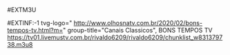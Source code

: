 
#EXTM3U

#EXTINF:-1 tvg-logo="  http://www.olhosnatv.com.br/2020/02/bons-tempos-tv.html?m=" group-title="Canais Classicos", BONS TEMPOS TV
https://tv01.livemustv.com.br/rivaldo6209/rivaldo6209/chunklist_w831379738.m3u8
